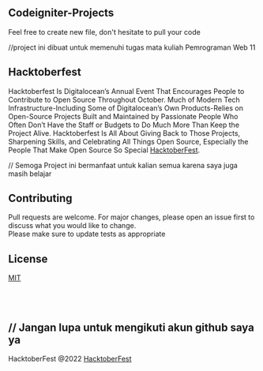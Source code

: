 ## Codeigniter-Projects
Feel free to create new file, don't hesitate to pull your code

//project ini dibuat untuk memenuhi tugas mata kuliah Pemrograman Web 11

## Hacktoberfest
Hacktoberfest Is Digitalocean’s Annual Event That Encourages People to Contribute to Open Source Throughout October. Much of Modern Tech Infrastructure-Including Some of Digitalocean’s Own Products-Relies on Open-Source Projects Built and Maintained by Passionate People Who Often Don’t Have the Staff or Budgets to Do Much More Than Keep the Project Alive. Hacktoberfest Is All About Giving Back to Those Projects, Sharpening Skills, and Celebrating All Things Open Source, Especially the People That Make Open Source So Special [HacktoberFest](https://hacktoberfest.com/about/).

// Semoga Project ini bermanfaat untuk kalian semua karena saya juga masih belajar
## Contributing
Pull requests are welcome. For major changes, please open an issue first to discuss what you would like to change. <br/>Please make sure to update tests as appropriate

## License
[MIT](https://choosealicense.com/licenses/mit/)

<br /> <br />
// Jangan lupa untuk mengikuti akun github saya ya
---
HacktoberFest @2022 [HacktoberFest](https://hacktoberfest.com/about/)
